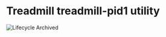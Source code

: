 # Treadmill treadmill-pid1 utility

![Lifecycle Archived](https://badgen.net/badge/Lifecycle/Archived/grey)
